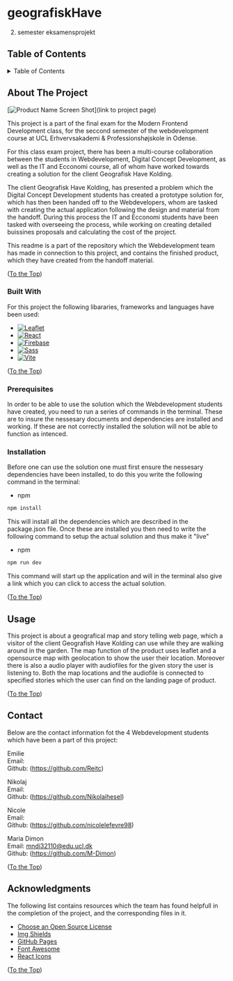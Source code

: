 # geografiskHave
 2. semester eksamensprojekt 

<a name="readme-top"></a>

<!-- TABLE OF CONTENTS -->
## Table of Contents
<details>
  <summary>Table of Contents</summary>
  <ol>
    <li>
      <a href="#about-the-project">About The Project</a>
      <ul>
        <li><a href="#built-with">Built With</a></li>
      </ul>
    </li>
    <li>
      <a href="#getting-started">Getting Started</a>
      <ul>
        <li><a href="#prerequisites">Prerequisites</a></li>
        <li><a href="#installation">Installation</a></li>
      </ul>
    </li>
    <li><a href="#usage">Usage</a></li>
    <li><a href="#contact">Contact</a></li>
    <li><a href="#acknowledgments">Acknowledgments</a></li>
  </ol>
</details>


<!-- ABOUT THE PROJECT -->
## About The Project

[![Product Name Screen Shot][product-screenshot]](link to project page)

This project is a part of the final exam for the Modern Frontend Development class, for the seccond semester of the webdevelopment course at UCL Erhvervsakademi & Professionshøjskole in Odense. 

For this class exam project, there has been a multi-course collaboration between the students in Webdevelopment, Digital Concept Development, as well as the IT and Ecconomi course, all of whom have worked towards creating a solution for the client Geografisk Have Kolding. 

The client Geografisk Have Kolding, has presented a problem which the Digital Concept Development students has created a prototype solution for, which has then been handed off to the Webdevelopers, whom are tasked with creating the actual application following the design and material from the handoff. During this process the IT and Ecconomi students have been tasked with overseeing the process, while working on creating detailed buissines proposals and calculating the cost of the project.

This readme is a part of the repository which the Webdevelopment team has made in connection to this project, and contains the finished product, which they have created from the handoff material. 

<p align="left">(<a href="#readme-top">To the Top</a>)</p>

### Built With

For this project the following libararies, frameworks and languages have been used:

* [![Leaflet][Leaflet.js]][Leaflet-url]
* [![React][React.js]][React-url]
* [![Firebase][Firebase]][Firebase-url]
* [![Sass][Sass]][Sass-url]
* [![Vite][Vite.js]][Vite-url]

<p align="left">(<a href="#readme-top">To the Top</a>)</p>

<!-- GETTING STARTED -->
### Prerequisites

In order to be able to use the solution which the Webdevelopment students have created, you need to run a series of commands in the terminal. These are to insure the nessesary documents and dependencies are installed and working. If these are not correctly installed the solution will not be able to function as intenced. 

### Installation

Before one can use the solution one must first ensure the nessesary dependencies have been installed, to do this you write the following command in the terminal:
* npm
 ```sh
 npm install
 ```
This will install all the dependencies which are described in the package.json file. Once these are installed you then need to write the following command to setup the actual solution and thus make it "live"
* npm
 ```sh
 npm run dev
 ```
This command will start up the application and will in the terminal also give a link which you can click to access the actual solution. 

<p align="left">(<a href="#readme-top">To the Top</a>)</p>

<!-- USAGE EXAMPLES -->
## Usage

This project is about a geografical map and story telling web page, which a visitor of the client Geografish Have Kolding can use while they are walking around in the garden. The map function of the product uses leaflet and a opensource map with geolocation to show the user their location. Moreover there is also a audio player with audiofiles for the given story the user is listening to. Both the map locations and the audiofile is connected to specified stories which the user can find on the landing page of product.

<p align="left">(<a href="#readme-top">To the Top</a>)</p>

<!-- CONTACT -->
## Contact
Below are the contact information fot the 4 Webdevelopment students which have been a part of this project:

Emilie 
<br>
Email:
<br>
Github: (https://github.com/Reitc)

Nikolaj 
<br>
Email:
<br>
Github: (https://github.com/Nikolaihesel)

Nicole 
<br>
Email:
<br>
Github: (https://github.com/nicolelefevre98)

Maria Dimon
<br>
Email: mndi32110@edu.ucl.dk 
<br>
Github: (https://github.com/M-Dimon)
<p align="left">(<a href="#readme-top">To the Top</a>)</p>



<!-- ACKNOWLEDGMENTS -->
## Acknowledgments

The following list contains resources which the team has found helpfull in the completion of the project, and the corresponding files in it. 

* [Choose an Open Source License](https://choosealicense.com)
* [Img Shields](https://shields.io)
* [GitHub Pages](https://pages.github.com)
* [Font Awesome](https://fontawesome.com)
* [React Icons](https://react-icons.github.io/react-icons/search)

<p align="left">(<a href="#readme-top">To the Top</a>)</p>

<!-- MARKDOWN LINKS & IMAGES -->
<!-- https://www.markdownguide.org/basic-syntax/#reference-style-links -->
[contributors-shield]: https://img.shields.io/github/contributors/othneildrew/Best-README-Template.svg?style=for-the-badge
[contributors-url]: https://github.com/Nikolaihesel/geografiskHave/graphs/contributors
[product-screenshot]: images/screenshot.png
[Leaflet.js]: https://img.shields.io/badge/Leaflet-199900?style=for-the-badge&logo=Leaflet
[Leaflet-url]: https://leafletjs.com/
[React.js]: https://img.shields.io/badge/React-20232A?style=for-the-badge&logo=react&logoColor=61DAFB
[React-url]: https://reactjs.org/
[Firebase]: https://img.shields.io/badge/Firebase-F6820D?style=for-the-badge&logo=Firebase
[Firebase-url]: https://firebase.google.com/
[Sass]: https://img.shields.io/badge/Sass-f1f1f1?style=for-the-badge&logo=SASS
[Sass-url]: https://sass-lang.com/
[Vite.js]: https://img.shields.io/badge/vite-646CFF?style=for-the-badge
[Vite-url]: https://vitejs.dev/
[JQuery.com]: https://img.shields.io/badge/jQuery-0769AD?style=for-the-badge&logo=jquery&logoColor=white
[JQuery-url]: https://jquery.com 
